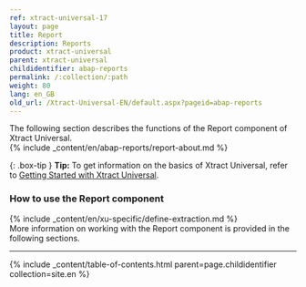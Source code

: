 ```yaml
---
ref: xtract-universal-17
layout: page
title: Report
description: Reports
product: xtract-universal
parent: xtract-universal
childidentifier: abap-reports
permalink: /:collection/:path
weight: 80
lang: en_GB
old_url: /Xtract-Universal-EN/default.aspx?pageid=abap-reports
---
```

The following section describes the functions of the Report component of Xtract Universal. <br>
{% include _content/en/abap-reports/report-about.md %}
 
{: .box-tip }
**Tip:** To get information on the basics of Xtract Universal, refer to [Getting Started with Xtract Universal](./getting-started).

### How to use the Report component
{% include _content/en/xu-specific/define-extraction.md %}
<br>
More information on working with the Report component is provided in the following sections.

---

{% include _content/table-of-contents.html parent=page.childidentifier collection=site.en %}

